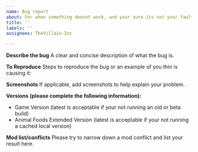 ```yaml
---
name: Bug report
about: For when something doesnt work, and your sure its not your fault
title: ''
labels: ''
assignees: TheVillain-Inc

---
```


**Describe the bug**
A clear and concise description of what the bug is.

**To Reproduce**
Steps to reproduce the bug or an example of you thin is causing it:


**Screenshots**
If applicable, add screenshots to help explain your problem.


**Versions (please complete the following information):**
 
- Game Version (latest is acceptable if your not running an old or beta build)
- Animal Foods Extended Version (latest is acceptable if your not running a cached local version)


**Mod list/conflicts**
Please try to narrow down a mod conflict and list your result here.
